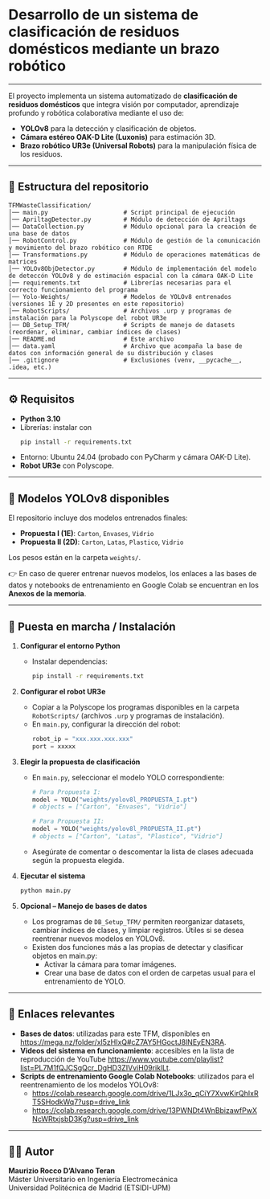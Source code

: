 # Desarrollo de un sistema de clasificación de residuos domésticos mediante un brazo robótico

---

El proyecto implementa un sistema automatizado de **clasificación de residuos domésticos** que integra visión por computador, aprendizaje profundo y robótica colaborativa mediante el uso de:  
- **YOLOv8** para la detección y clasificación de objetos.  
- **Cámara estéreo OAK-D Lite (Luxonis)** para estimación 3D.  
- **Brazo robótico UR3e (Universal Robots)** para la manipulación física de los residuos.  

---

## 📂 Estructura del repositorio

```
TFMWasteClassification/
│── main.py                     # Script principal de ejecución
│── ApriltagDetector.py         # Módulo de detección de Apriltags
│── DataCollection.py           # Módulo opcional para la creación de una base de datos
│── RobotControl.py             # Módulo de gestión de la comunicación y movimiento del brazo robótico con RTDE
│── Transformations.py          # Módulo de operaciones matemáticas de matrices
│── YOLOv8ObjDetector.py        # Módulo de implementación del modelo de deteccón YOLOv8 y de estimación espacial con la cámara OAK-D Lite
│── requirements.txt            # Librerías necesarias para el correcto funcionamiento del programa
│── Yolo-Weights/               # Modelos de YOLOv8 entrenados (versiones 1E y 2D presentes en este repositorio)
│── RobotScripts/               # Archivos .urp y programas de instalación para la Polyscope del robot UR3e
│── DB_Setup_TFM/               # Scripts de manejo de datasets (reordenar, eliminar, cambiar índices de clases)
│── README.md                   # Este archivo
│── data.yaml                   # Archivo que acompaña la base de datos con información general de su distribución y clases
│── .gitignore                  # Exclusiones (venv, __pycache__, .idea, etc.)
```

---

## ⚙️ Requisitos

- **Python 3.10**  
- Librerías: instalar con  
  ```bash
  pip install -r requirements.txt
  ```  
- Entorno: Ubuntu 24.04 (probado con PyCharm y cámara OAK-D Lite).  
- **Robot UR3e** con Polyscope.  

---

## 🧠 Modelos YOLOv8 disponibles

El repositorio incluye dos modelos entrenados finales:  

- **Propuesta I (1E)**: `Carton`, `Envases`, `Vidrio`  
- **Propuesta II (2D)**: `Carton`, `Latas`, `Plastico`, `Vidrio`  

Los pesos están en la carpeta `weights/`.  

👉 En caso de querer entrenar nuevos modelos, los enlaces a las bases de datos y notebooks de entrenamiento en Google Colab se encuentran en los **Anexos de la memoria**.  

---

## 🚀 Puesta en marcha / Instalación

1. **Configurar el entorno Python**  
   - Instalar dependencias:  
     ```bash
     pip install -r requirements.txt
     ```  

2. **Configurar el robot UR3e**  
   - Copiar a la Polyscope los programas disponibles en la carpeta `RobotScripts/` (archivos `.urp` y programas de instalación).  
   - En `main.py`, configurar la dirección del robot:  
     ```python
     robot_ip = "xxx.xxx.xxx.xxx"
     port = xxxxx
     ```  

3. **Elegir la propuesta de clasificación**  
   - En `main.py`, seleccionar el modelo YOLO correspondiente:  
     ```python
     # Para Propuesta I:
     model = YOLO("weights/yolov8l_PROPUESTA_I.pt")
     # objects = ["Carton", "Envases", "Vidrio"]

     # Para Propuesta II:
     model = YOLO("weights/yolov8l_PROPUESTA_II.pt")
     # objects = ["Carton", "Latas", "Plastico", "Vidrio"]
     ```
   - Asegúrate de comentar o descomentar la lista de clases adecuada según la propuesta elegida.  

4. **Ejecutar el sistema**  
   ```bash
   python main.py
   ```  

5. **Opcional – Manejo de bases de datos**  
   - Los programas de `DB_Setup_TFM/` permiten reorganizar datasets, cambiar índices de clases, y limpiar registros. Útiles si se desea reentrenar nuevos modelos en YOLOv8.
   - Existen dos funciones más a las propias de detectar y clasificar objetos en main.py:
     - Activar la cámara para tomar imágenes.
     - Crear una base de datos con el orden de carpetas usual para el entrenamiento de YOLO.

---

## 🧩 Enlaces relevantes

- **Bases de datos**: utilizadas para este TFM, disponibles en https://mega.nz/folder/xl5zHIxQ#cZ7AY5HGoctJ8lNEyEN3RA.  
- **Videos del sistema en funcionamiento**: accesibles en la lista de reproducción de YouTube https://www.youtube.com/playlist?list=PL7M1fQJCSgQcr_DgHD3ZIVviH09riklLt.
- **Scripts de entrenamiento Google Colab Notebooks**: utilizados para el reentrenamiento de los modelos YOLOv8:
  - https://colab.research.google.com/drive/1LJx3o_qCiY7XvwKirQhIxRT5SHodkWq7?usp=drive_link
  - https://colab.research.google.com/drive/13PWNDt4WnBbizawfPwXNcWRtxjsbD3Kg?usp=drive_link
 
---

## 👨‍💻 Autor

**Maurizio Rocco D’Alvano Teran**  
Máster Universitario en Ingeniería Electromecánica  
Universidad Politécnica de Madrid (ETSIDI-UPM)
